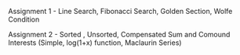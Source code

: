 
Assignment 1 - Line Search, Fibonacci Search, Golden Section, Wolfe Condition

Assignment 2 - Sorted , Unsorted, Compensated Sum and Comound Interests (Simple, log(1+x) function, Maclaurin Series)
